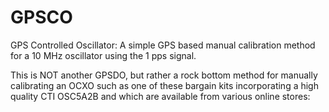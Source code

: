 # GPSCO
GPS Controlled Oscillator: A simple GPS based manual calibration method for a 10 MHz oscillator using the 1 pps signal.

This is NOT another GPSDO, but rather a rock bottom method for manually calibrating an OCXO such
as one of these bargain kits incorporating a high quality CTI OSC5A2B and which are available from various online stores: 
